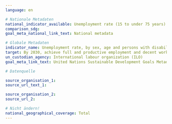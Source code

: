 ```yaml
---
language: en

# Nationale Metadaten
national_indicator_available: Unemployment rate (15 to under 75 years)
comparison_sdg:
goal_meta_national_link_text: National metadata

# Globale Metadaten
indicator_name: Unemployment rate, by sex, age and persons with disabilities
target: By 2030, achieve full and productive employment and decent work for all women and men, including for young people and persons with disabilities, and equal pay for work of equal value
un_custodian_agency: International labour organization (ILO)
goal_meta_link_text: United Nations Sustainable Development Goals Metadata

# Datenquelle

source_organisation_1:
source_url_text_1:

source_organisation_2:
source_url_2:

# Nicht ändern!
national_geographical_coverage: Total
---
```

